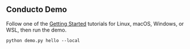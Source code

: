 ## Conducto Demo

Follow one of the [Getting Started](
https://medium.com/conducto/getting-started/home)
tutorials for Linux, macOS, Windows, or WSL, then run the demo.

    python demo.py hello --local

